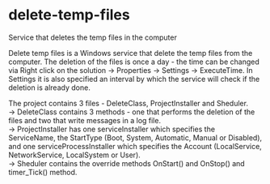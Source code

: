 # delete-temp-files
Service that deletes the temp files in the computer

Delete temp files is a Windows service that delete the temp files from the computer.
The deletion of the files is once a day - the time can be changed via Right click on the solution -> Properties -> Settings -> ExecuteTime.
In Settings it is also specified an interval by which the service will check if the deletion is already done. 

The project contains 3 files - DeleteClass, ProjectInstaller and Sheduler.  
-> DeleteClass contains 3 methods - one that performs the deletion of the files and two that write messages in a log file.  
-> ProjectInstaller has one serviceInstaller which specifies the ServiceName, the StartType (Boot, System, Automatic, Manual or Disabled),  and one serviceProcessInstaller which specifies the Account (LocalService, NetworkService, LocalSystem or User).  
-> Sheduler contains the override methods OnStart() and OnStop() and timer_Tick() method.

